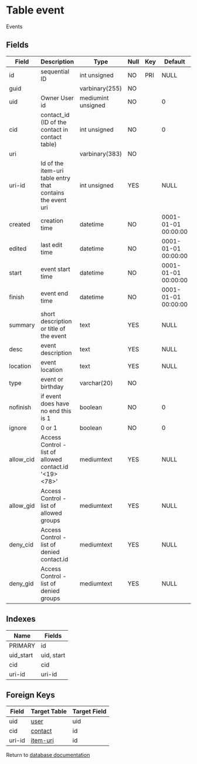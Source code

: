 Table event
===========

Events

Fields
------

| Field     | Description                                                | Type               | Null | Key | Default             | Extra          |
| --------- | ---------------------------------------------------------- | ------------------ | ---- | --- | ------------------- | -------------- |
| id        | sequential ID                                              | int unsigned       | NO   | PRI | NULL                | auto_increment |
| guid      |                                                            | varbinary(255)     | NO   |     |                     |                |
| uid       | Owner User id                                              | mediumint unsigned | NO   |     | 0                   |                |
| cid       | contact_id (ID of the contact in contact table)            | int unsigned       | NO   |     | 0                   |                |
| uri       |                                                            | varbinary(383)     | NO   |     |                     |                |
| uri-id    | Id of the item-uri table entry that contains the event uri | int unsigned       | YES  |     | NULL                |                |
| created   | creation time                                              | datetime           | NO   |     | 0001-01-01 00:00:00 |                |
| edited    | last edit time                                             | datetime           | NO   |     | 0001-01-01 00:00:00 |                |
| start     | event start time                                           | datetime           | NO   |     | 0001-01-01 00:00:00 |                |
| finish    | event end time                                             | datetime           | NO   |     | 0001-01-01 00:00:00 |                |
| summary   | short description or title of the event                    | text               | YES  |     | NULL                |                |
| desc      | event description                                          | text               | YES  |     | NULL                |                |
| location  | event location                                             | text               | YES  |     | NULL                |                |
| type      | event or birthday                                          | varchar(20)        | NO   |     |                     |                |
| nofinish  | if event does have no end this is 1                        | boolean            | NO   |     | 0                   |                |
| ignore    | 0 or 1                                                     | boolean            | NO   |     | 0                   |                |
| allow_cid | Access Control - list of allowed contact.id '<19><78>'     | mediumtext         | YES  |     | NULL                |                |
| allow_gid | Access Control - list of allowed groups                    | mediumtext         | YES  |     | NULL                |                |
| deny_cid  | Access Control - list of denied contact.id                 | mediumtext         | YES  |     | NULL                |                |
| deny_gid  | Access Control - list of denied groups                     | mediumtext         | YES  |     | NULL                |                |

Indexes
------------

| Name      | Fields     |
| --------- | ---------- |
| PRIMARY   | id         |
| uid_start | uid, start |
| cid       | cid        |
| uri-id    | uri-id     |

Foreign Keys
------------

| Field | Target Table | Target Field |
|-------|--------------|--------------|
| uid | [user](help/database/db_user) | uid |
| cid | [contact](help/database/db_contact) | id |
| uri-id | [item-uri](help/database/db_item-uri) | id |

Return to [database documentation](help/database)
